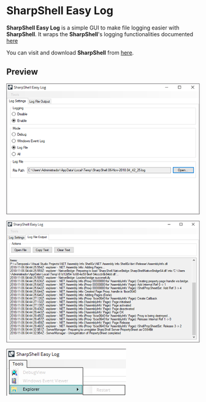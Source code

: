 ﻿# **SharpShell Easy Log**

**SharpShell Easy Log** is a simple GUI to make file logging easier with **SharpShell**. It wraps the **SharpShell**'s logging functionalities documented [here](https://github.com/dwmkerr/sharpshell/blob/master/docs/logging/logging.md)

You can visit and download **SharpShell** from [here](https://github.com/dwmkerr/sharpshell).

## Preview

![Easy-Log Settings](Preview/1.png)

![log output](Preview/2.png)

![Tools menu](Preview/3.png)

